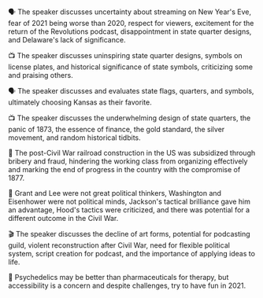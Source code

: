 🗣️ The speaker discusses uncertainty about streaming on New Year's Eve, fear of 2021 being worse than 2020, respect for viewers, excitement for the return of the Revolutions podcast, disappointment in state quarter designs, and Delaware's lack of significance.

📺 The speaker discusses uninspiring state quarter designs, symbols on license plates, and historical significance of state symbols, criticizing some and praising others.

🗣 The speaker discusses and evaluates state flags, quarters, and symbols, ultimately choosing Kansas as their favorite.

📺 The speaker discusses the underwhelming design of state quarters, the panic of 1873, the essence of finance, the gold standard, the silver movement, and random historical tidbits.

📜 The post-Civil War railroad construction in the US was subsidized through bribery and fraud, hindering the working class from organizing effectively and marking the end of progress in the country with the compromise of 1877.

📜 Grant and Lee were not great political thinkers, Washington and Eisenhower were not political minds, Jackson's tactical brilliance gave him an advantage, Hood's tactics were criticized, and there was potential for a different outcome in the Civil War.

🎬 The speaker discusses the decline of art forms, potential for podcasting guild, violent reconstruction after Civil War, need for flexible political system, script creation for podcast, and the importance of applying ideas to life.

🧠 Psychedelics may be better than pharmaceuticals for therapy, but accessibility is a concern and despite challenges, try to have fun in 2021.

